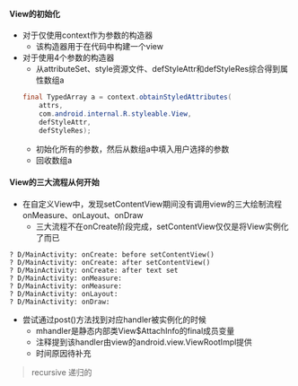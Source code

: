 #### View的初始化
- 对于仅使用context作为参数的构造器
	- 该构造器用于在代码中构建一个view
- 对于使用4个参数的构造器
	- 从attributeSet、style资源文件、defStyleAttr和defStyleRes综合得到属性数组a
	```java
	final TypedArray a = context.obtainStyledAttributes(  
        attrs, 
        com.android.internal.R.styleable.View, 
        defStyleAttr, 
        defStyleRes);
	```
	- 初始化所有的参数，然后从数组a中填入用户选择的参数
	- 回收数组a


#### View的三大流程从何开始
- 在自定义View中，发现setContentView期间没有调用view的三大绘制流程onMeasure、onLayout、onDraw
	- 三大流程不在onCreate阶段完成，setContentView仅仅是将View实例化了而已
```
? D/MainActivity: onCreate: before setContentView()
? D/MainActivity: onCreate: after setContentView()
? D/MainActivity: onCreate: after text set
? D/MainActivity: onMeasure: 
? D/MainActivity: onMeasure: 
? D/MainActivity: onLayout: 
? D/MainActivity: onDraw: 
```

- 尝试通过post()方法找到对应handler被实例化的时候
	- mhandler是静态内部类View$AttachInfo的final成员变量
	- 注释提到该handler由view的android.view.ViewRootImpl提供
	- 时间原因待补充




> recursive 递归的
